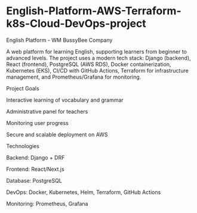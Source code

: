 # English-Platform-AWS-Terraform-k8s-Cloud-DevOps-project

English Platform - WM BussyBee Company

A web platform for learning English, supporting learners from beginner to advanced levels.
The project uses a modern tech stack: Django (backend), React (frontend), PostgreSQL (AWS RDS), Docker containerization, Kubernetes (EKS), CI/CD with GitHub Actions, Terraform for infrastructure management, and Prometheus/Grafana for monitoring.

Project Goals

Interactive learning of vocabulary and grammar

Administrative panel for teachers

Monitoring user progress

Secure and scalable deployment on AWS

Technologies

Backend: Django + DRF

Frontend: React/Next.js

Database: PostgreSQL

DevOps: Docker, Kubernetes, Helm, Terraform, GitHub Actions

Monitoring: Prometheus, Grafana
